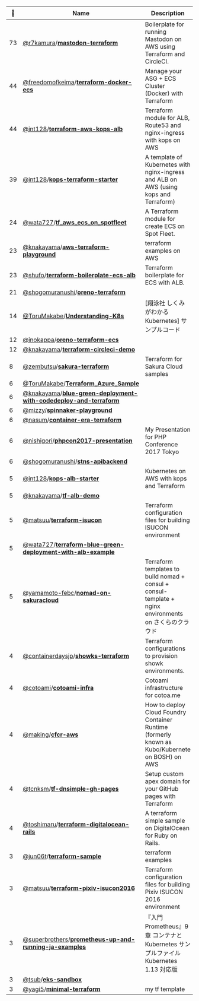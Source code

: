 |:star2: | Name | Description | 🌍|
|---|---|---|---|
|73|[@r7kamura](https://github.com/r7kamura)/[**mastodon-terraform**](https://github.com/r7kamura/mastodon-terraform)|Boilerplate for running Mastodon on AWS using Terraform and CircleCI.||
|44|[@freedomofkeima](https://github.com/freedomofkeima)/[**terraform-docker-ecs**](https://github.com/freedomofkeima/terraform-docker-ecs)|Manage your ASG + ECS Cluster (Docker) with Terraform||
|44|[@int128](https://github.com/int128)/[**terraform-aws-kops-alb**](https://github.com/int128/terraform-aws-kops-alb)|Terraform module for ALB, Route53 and nginx-ingress with kops on AWS|[:arrow_upper_right:](https://registry.terraform.io/modules/int128/kops-alb)|
|39|[@int128](https://github.com/int128)/[**kops-terraform-starter**](https://github.com/int128/kops-terraform-starter)|A template of Kubernetes with nginx-ingress and ALB on AWS (using kops and Terraform)||
|24|[@wata727](https://github.com/wata727)/[**tf_aws_ecs_on_spotfleet**](https://github.com/wata727/tf_aws_ecs_on_spotfleet)|A Terraform module for create ECS on Spot Fleet.||
|23|[@knakayama](https://github.com/knakayama)/[**aws-terraform-playground**](https://github.com/knakayama/aws-terraform-playground)|terraform examples on AWS||
|23|[@shufo](https://github.com/shufo)/[**terraform-boilerplate-ecs-alb**](https://github.com/shufo/terraform-boilerplate-ecs-alb)|Terraform boilerplate for ECS with ALB.||
|21|[@shogomuranushi](https://github.com/shogomuranushi)/[**oreno-terraform**](https://github.com/shogomuranushi/oreno-terraform)|||
|14|[@ToruMakabe](https://github.com/ToruMakabe)/[**Understanding-K8s**](https://github.com/ToruMakabe/Understanding-K8s)|[翔泳社 しくみがわかる Kubernetes] サンプルコード||
|12|[@inokappa](https://github.com/inokappa)/[**oreno-terraform-ecs**](https://github.com/inokappa/oreno-terraform-ecs)|||
|12|[@knakayama](https://github.com/knakayama)/[**terraform-circleci-demo**](https://github.com/knakayama/terraform-circleci-demo)|||
|8|[@zembutsu](https://github.com/zembutsu)/[**sakura-terraform**](https://github.com/zembutsu/sakura-terraform)|Terraform for Sakura Cloud samples||
|6|[@ToruMakabe](https://github.com/ToruMakabe)/[**Terraform_Azure_Sample**](https://github.com/ToruMakabe/Terraform_Azure_Sample)|||
|6|[@knakayama](https://github.com/knakayama)/[**blue-green-deployment-with-codedeploy-and-terraform**](https://github.com/knakayama/blue-green-deployment-with-codedeploy-and-terraform)|||
|6|[@mizzy](https://github.com/mizzy)/[**spinnaker-playground**](https://github.com/mizzy/spinnaker-playground)|||
|6|[@nasum](https://github.com/nasum)/[**container-era-terraform**](https://github.com/nasum/container-era-terraform)|||
|6|[@nishigori](https://github.com/nishigori)/[**phpcon2017-presentation**](https://github.com/nishigori/phpcon2017-presentation)|My Presentation for PHP Conference 2017 Tokyo||
|6|[@shogomuranushi](https://github.com/shogomuranushi)/[**stns-apibackend**](https://github.com/shogomuranushi/stns-apibackend)|||
|5|[@int128](https://github.com/int128)/[**kops-alb-starter**](https://github.com/int128/kops-alb-starter)|Kubernetes on AWS with kops and Terraform||
|5|[@knakayama](https://github.com/knakayama)/[**tf-alb-demo**](https://github.com/knakayama/tf-alb-demo)|||
|5|[@matsuu](https://github.com/matsuu)/[**terraform-isucon**](https://github.com/matsuu/terraform-isucon)|Terraform configuration files for building ISUCON environment||
|5|[@wata727](https://github.com/wata727)/[**terraform-blue-green-deployment-with-alb-example**](https://github.com/wata727/terraform-blue-green-deployment-with-alb-example)|||
|5|[@yamamoto-febc](https://github.com/yamamoto-febc)/[**nomad-on-sakuracloud**](https://github.com/yamamoto-febc/nomad-on-sakuracloud)|Terraform templates to build nomad + consul + consul-template + nginx environments on さくらのクラウド||
|4|[@containerdaysjp](https://github.com/containerdaysjp)/[**showks-terraform**](https://github.com/containerdaysjp/showks-terraform)|Terraform configurations to provision showk environments.||
|4|[@cotoami](https://github.com/cotoami)/[**cotoami-infra**](https://github.com/cotoami/cotoami-infra)|Cotoami infrastructure for cotoa.me||
|4|[@making](https://github.com/making)/[**cfcr-aws**](https://github.com/making/cfcr-aws)|How to deploy Cloud Foundry Container Runtime (formerly known as Kubo/Kubernete on BOSH) on AWS||
|4|[@tcnksm](https://github.com/tcnksm)/[**tf-dnsimple-gh-pages**](https://github.com/tcnksm/tf-dnsimple-gh-pages)|Setup custom apex domain for your GitHub pages with Terraform||
|4|[@toshimaru](https://github.com/toshimaru)/[**terraform-digitalocean-rails**](https://github.com/toshimaru/terraform-digitalocean-rails)|A terraform simple sample on DigitalOcean for Ruby on Rails.||
|3|[@jun06t](https://github.com/jun06t)/[**terraform-sample**](https://github.com/jun06t/terraform-sample)|terraform examples||
|3|[@matsuu](https://github.com/matsuu)/[**terraform-pixiv-isucon2016**](https://github.com/matsuu/terraform-pixiv-isucon2016)|Terraform configuration files for building Pixiv ISUCON 2016 environment||
|3|[@superbrothers](https://github.com/superbrothers)/[**prometheus-up-and-running-ja-examples**](https://github.com/superbrothers/prometheus-up-and-running-ja-examples)|『入門 Prometheus』9章 コンテナとKubernetes サンプルファイル Kubernetes 1.13 対応版|[:arrow_upper_right:](https://www.oreilly.co.jp/books/9784873118772/)|
|3|[@tsub](https://github.com/tsub)/[**eks-sandbox**](https://github.com/tsub/eks-sandbox)|||
|3|[@yagi5](https://github.com/yagi5)/[**minimal-terraform**](https://github.com/yagi5/minimal-terraform)|my tf template||

